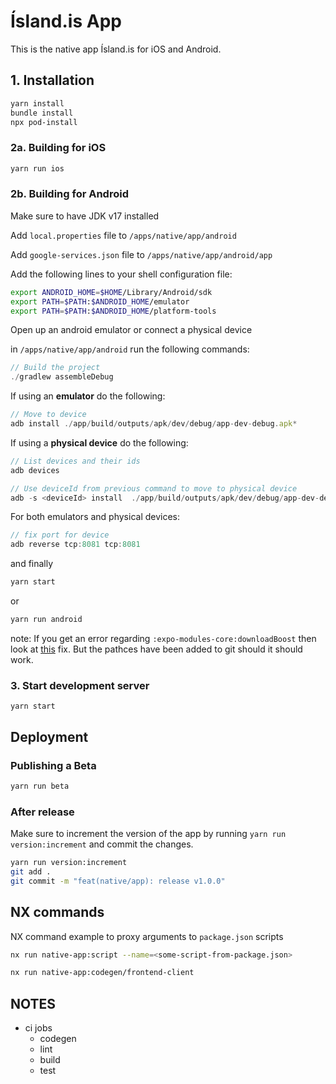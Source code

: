 # Ísland.is App

This is the native app Ísland.is for iOS and Android.

## 1. Installation

```bash
yarn install
bundle install
npx pod-install
```

### 2a. Building for iOS

```bash
yarn run ios
```

### 2b. Building for Android

Make sure to have JDK v17 installed

Add `local.properties` file to `/apps/native/app/android`

Add `google-services.json` file to `/apps/native/app/android/app`

Add the following lines to your shell configuration file:

```bash
export ANDROID_HOME=$HOME/Library/Android/sdk
export PATH=$PATH:$ANDROID_HOME/emulator
export PATH=$PATH:$ANDROID_HOME/platform-tools
```

Open up an android emulator or connect a physical device

in `/apps/native/app/android` run the following commands:

```ts
// Build the project
./gradlew assembleDebug
```

If using an **emulator** do the following:

```ts
// Move to device
adb install ./app/build/outputs/apk/dev/debug/app-dev-debug.apk*
```

If using a **physical device** do the following:

```ts
// List devices and their ids
adb devices

// Use deviceId from previous command to move to physical device
adb -s <deviceId> install  ./app/build/outputs/apk/dev/debug/app-dev-debug.apk*
```

For both emulators and physical devices:

```ts
// fix port for device
adb reverse tcp:8081 tcp:8081
```

and finally

```bash
yarn start
```

or

```bash
yarn run android
```

note:
If you get an error regarding `:expo-modules-core:downloadBoost` then look at [this](https://github.com/expo/expo/issues/19596#issuecomment-1880842689) fix. But the pathces have been added to git should it should work.

### 3. Start development server

```
yarn start
```

## Deployment

### Publishing a Beta

```bash
yarn run beta
```

### After release

Make sure to increment the version of the app by running `yarn run version:increment` and commit the changes.

```bash
yarn run version:increment
git add .
git commit -m "feat(native/app): release v1.0.0"
```

## NX commands

NX command example to proxy arguments to `package.json` scripts

```bash
nx run native-app:script --name=<some-script-from-package.json>
```

```bash
nx run native-app:codegen/frontend-client
```

## NOTES

- ci jobs
  - codegen
  - lint
  - build
  - test

